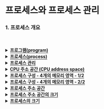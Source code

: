 # 프로세스와 프로세스 관리

### 1. 프로세스 개요

 <br>
 <br>

<details>
  <summary><span style="border-bottom:0.05em solid"><strong>프로그램(program)</strong></span></summary>
    <ul>
     <li>하드디스크 등의 저장 매체에 저장되어 있는 실행이 가능한 파일</li>
  </ul>
</details>
<details>
  <summary><span style="border-bottom:0.05em solid"><strong>프로세스(process)</strong></span></summary>
    <ul>
      <li>프로그램이 메모리(주기억장치)에 적재되어 실행 중인 프로그램</li>  
      <ul>
       <li>필요한 모든 자원(코드 공간, 데이터 공간, 스택 공간, 힙 공간)을 할당 받음</li> 
     </ul>
    </ul> 
    <details>
    <summary><span style="border-bottom:0.05em solid"><strong>프로세스의 특징(Computer Architecture)</strong></span></summary>
     <ul>
      <li> 운영체제는 프로그램을 메모리 적재하고 프로세스로 다룸 (프로그램 → 프로세스)</li>
      <li> 운영체제는 프로세스에게 실행에 필요한 메모리 할당하고 이곳에 코드와 데이터 등 적재</li>
      <li> 프로세스들은 서로 독립적인 메모리 공간을 가짐. 다른 프로세스의 영역에 접근 불허(보호)</li>
      <li> 운영체제는 각 프로세스의 메모리 위치와 크기 정보를 관리한다.</li>
      <li> 운영체제는 프로세스마다 고유한 번호(프로세스 ID) 할당</li>
      <li> 프로세스의 관한 모든 정보는 커널에 의해 관리</li>
      <li> 프로세스는 실행 – 대기 – 잠자기 – 대기 – 실행 - 종료 등의 생명 주기를 가짐</li>
      <li> 프로세스 생성, 실행, 대기, 종료 등의 모든 관리는 커널에 의해 수행</li>
    </ul>

</details>
  </ul>
</details>

<details>
  <summary><span style="border-bottom:0.05em solid"><strong>프로세스 관리</strong></span></summary>
    <ul>
     <li>프로세스의 생성에서 종료까지, 관리는 모두 커널에 의해 이루어짐</li> 
     <ul>
      <li>커널은 커널 영역에 프로세스 테이블(시스템에 한 개만 존재)을 만들고, 이 테이블을 이용해 프로세스들 목록을 관리</li>
     </ul>
  </ul>
</details>


<details>
  <summary><span style="border-bottom:0.05em solid"><strong>CPU 주소 공간 (CPU address space)</strong></span></summary>
    <ul>
      <li>CPU가 주소선을 통해 액세스할 수 있는 전체 물리 메모리 공간</li>
      <li>CPU 주소 공간 크기</li>
       <ul>
        <li>CPU 주소선(An-1 ~ A0)의 수에 의해 결정</li>
        <ul>
         <li>cPU → 32개의 주소선(A31 ~ A0) 지원 → 232 개의 주소 → 232 바이트 → 4GB 주소 공간</li>
        </ul>
        <li>하나의 번지에 할당되는 저장 공간 크기는 1B(바이트)이며 주소 공간은 0 번지부터 시작</li>
       </ul>
      <li>CPU 주소 공간보다 큰 메모리?</li>
       <ul>
        <li>있어도 액세스 불가능</li>
       </ul>
      <li>CPU 주소 공간보다 작은 양의 메모리?</li>
       <ul>
        <li>가능하며 CPU가 설치된 메모리의 주소 영역을 넘어 액세스하면 시스템 오류</li>
        <ul>
          <li>예) 32비트 CPU를 가진 컴퓨터(4GB까지 메모리 액세스 가능)에 2GB의 메모리가 설치되어 있을 때 2GB를 넘어서 액세스하면없는 메모리를 액세스하므로 심각한 오류 발생               </li>
        </ul>
      </ul>
  </ul>
</details>
<details>
  <summary><span style="border-bottom:0.05em solid"><strong>프로세스 구성 - 4개의 메모리 영역 - 1/2</strong></span></summary>
    <ul>
     <li>프로그램이 운영체제에 의해 프로세스로 변경되면 항상 사용자 공간에 4개의 구성 요소가 생성됨</li>
      <ul>
       <li>이 영역을 ‘프로세스 (영역)’ 또는 ‘프로세스 이미지‘ 라고도 표현</li>
      </ul>
     <li>4개의 메모리 영역(프로세스)</li>   
      <ul>
       <li>① 코드(code) 영역</li>  
       <li>② 데이터(data) 영역</li>  
       <li>③ 힙(heap) 영역</li>  
       <li>④ 스택(stack) 영역</li> 
     </ul>
     <li>각 영역의 특성 및 공유 사용(메모리 사용량 절약)을 위해서 4개의 영역으로 분리</li>  
     <li>프로세스의 크기는 CPU가 액세스 할 수 있는 범위보다 클 수 없으며</li>  
     <li>프로세스의 크기는 프로세스 마다 달라짐</li>
     <ul>
      <li>각 프로그램 마다 코드, 데이터 등의 크기가 다르기 때문임</li>   
      <li>또한 실행 중에도 힙 영역, 스택 영역의 크기가 달라져 프로세스의 크기가 변함</li>  
     </ul>
  </ul>
</details>

<details>
  <summary><span style="border-bottom:0.05em solid"><strong>프로세스 구성 - 4개의 메모리 영역 - 2/2</strong></span></summary>
    <ol>
     <li>코드(code) 영역</li>
      <ul>
       <li>실행될 프로그램 코드가 적재되는 영역</li>
       <li>사용자가 작성한 모든 함수의 코드와 사용자 코드에서 호출한 라이브러리 함수들의 코드</li>
      </ul>
     <li>데이터(data) 영역</li>   
      <ul>
       <li>프로그램에서 고정적으로 만든 변수 공간</li>  
       <li>사용자 프로그램과 라이브러리에서 선언한 전역 변수 공간(정적 데이터 포함)이 위치</li>  
     </ul>
     <li>힙(heap) 영역</li>
     <ul>
       <li>프로세스의 실행 도중에 동적으로 사용할 수 있도록 미리 할당한 공간</li>  
       <li>malloc() 등으로 할당 받는 공간은 힙 영역에서 할당</li>
       <li>힙 영역에서 아래 번지로 내려가면서 할당</li>
     </ul>
     <li>스택(stack) 영역</li>  
     <ul>
       <li>함수가 실행될 때 사용될 임시로 사용되는 정보를 위해 할당된 공간</li>  
       <ul>
        <li>지역변수들, 매개변수들, 함수 종료 후 돌아갈 주소 등</li>  
        <li>함수는 호출될 때, 스택 영역에서 위쪽으로 공간 할당되고,</li>
        <li>함수가 return하면 할당된 공간 반환</li>
       </ul>
       <li>함수 호출 외에 프로세스에서 필요시 사용 가능</li>
     </ul>
  </ol>
</details>

<details>
  <summary><span style="border-bottom:0.05em solid"><strong>프로세스 주소 공간</strong></span></summary>
    <ul>
     <li>프로세스가 실행 중에 접근할 수 있도록 허용된 주소의 최대 범위 → 2장에서 배운 가상 주소 공간</li>
     <li>프로세스 주소 공간은 가상 공간(논리 공간)이며 항상 0번지에서 시작하는 연속적인 주소프로세스 주소 공간은 가상 공간(논리 공간)이며 항상 0번지에서 시작하는 연속적인 주소</li>
    </ul>
</details>

<details>
  <summary><span style="border-bottom:0.05em solid"><strong>프로세스 주소 공간의 크기</strong></span></summary>
    <ul>
     <li>프로세스 주소 공간의 크기는 프로세스의 현재 크기와 다름</li>
     <li>프로세스 주소 공간의 크기 = CPU가 액세스할 수 있는 전체 크기</li>
     <ul>
      <li>32비트 CPU의 경우 4GB(윈도우, 리눅스 모두 동일)</li>
     </ul>
    </ul>
</details>

<details>
  <summary><span style="border-bottom:0.05em solid"><strong>프로세스의 크기</strong></span></summary>
    <ul>
     <li>①적재된 코드 + ②전역 변수 + ③힙 영역에서 현재 할당 받은 동적 메모리 공간 + ④스택 영역에 현재 저장된 데이터 크기</li>
     <li>③힙 영역은 프로세스 실행 중에 추가로 할당을 받거나 사용 후 다시 반납 → 크기가 가변적</li>
     <li>④스택 영역은 함수의 호출과 함께 할당되며, 완료되면 소멸 → 컴파일 시 최대 크기가 결정되며 실행시에 크기가 가변적</li>
     <li>결론적으로 프로세스의 크기는 실행하면서 변화된다</li>
    </ul>
</details>
